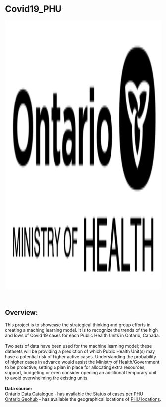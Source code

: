 # Covid19_PHU

<p align="center">
  <img width="1000" height="865" src="https://github.com/UofT-Government-Project/Covid19_PHU/blob/main/Images/Logo.png?raw=true">
</p>
<br>

## Overview:

This project is to showcase the strategical thinking and group efforts in creating a maching learning model. It is to recognize the trends of the high and lows of Covid 19 cases for each Public Health Units in Ontario, Canada.<br>
<br>
Two sets of data have been used for the machine learning model; these datasets will be providing a prediction of which Public Health Unit(s) may have a potential risk of higher active cases.  Understanding the probability of higher cases in advance would assist the Ministry of Health/Government to be proactive; setting a plan in place for allocating extra resources, support, budgeting or even consider opening an additional temporary unit to avoid overwhelming the existing units.<br>
<br>
**Data source:**<br>
[Ontario Data Catalogue](https://data.ontario.ca/en/) - has available the [Status of cases per PHU](https://github.com/UofT-Government-Project/Covid19_PHU/blob/main/Datasource/cases_by_status_and_phu.csv)<br>
[Ontario Geohub](https://geohub.lio.gov.on.ca/) - has available the geographical locations of [PHU locations](https://github.com/UofT-Government-Project/Covid19_PHU/blob/main/Datasource/Ministry_of_Health_Public_Health_Unit_Boundary.csv).
